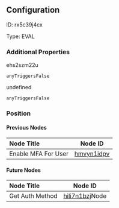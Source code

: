 # <nil>
## Configuration
ID:  rx5c39j4cx

Type: EVAL 







### Additional Properties
ehs2szm22u
```string 
anyTriggersFalse
```


undefined
```string 
anyTriggersFalse
```





### Position

#### Previous Nodes
| Node Title | Node ID |
| :------------- | ------------ |
| Enable MFA For User | [hmvyn1idpv](./hmvyn1idpv.md) | 
 
 #### Future Nodes
| Node Title | Node ID |
| :------------- | ------------ |
| Get Auth Method |[hili7n1bzj](./hili7n1bzj.md)Node |[ehs2szm22u](./ehs2szm22u.md) | 